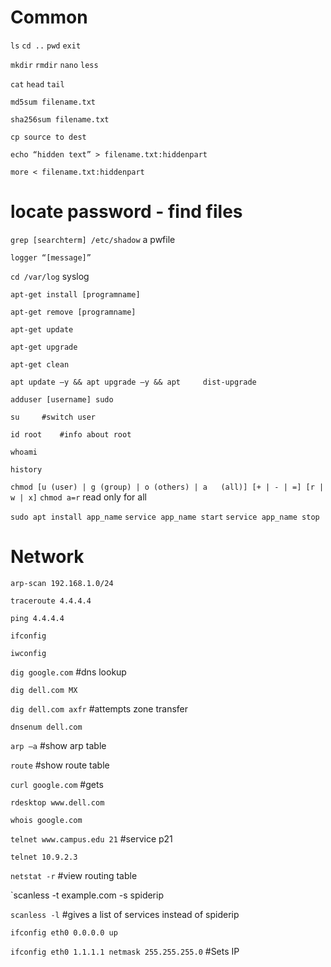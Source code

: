 # Common
`ls`	`cd ..`	`pwd`	`exit`

`mkdir` 	`rmdir`	`nano`	`less`

`cat`	`head`	`tail`

`md5sum filename.txt`

`sha256sum filename.txt`

`cp source to dest`


`echo “hidden text” > filename.txt:hiddenpart`

`more < filename.txt:hiddenpart`

# locate password - find files
`grep [searchterm] /etc/shadow` a pwfile

`logger “[message]”`

`cd /var/log` syslog

`apt-get install [programname]`

`apt-get remove [programname]`

`apt-get update`

`apt-get upgrade` 

`apt-get clean`

`apt update –y && apt upgrade –y && apt 	dist-upgrade `


`adduser [username] sudo`

`su 	#switch user`

`id root 	#info about root`

`whoami`

`history`

`chmod [u (user) | g (group) | o (others) | a 	(all)] [+ | - | =] [r | w | x]`
`chmod a=r` read only for all

`sudo apt install app_name`
`service app_name start`
`service app_name stop`

# Network
`arp-scan 192.168.1.0/24`

`traceroute 4.4.4.4`

`ping 4.4.4.4`

`ifconfig`

`iwconfig`

`dig google.com` 	#dns lookup

`dig dell.com MX`

`dig dell.com axfr` 	#attempts zone transfer

`dnsenum dell.com`

`arp –a` 		#show arp table

`route` #show route table

`curl google.com` 	#gets 

`rdesktop www.dell.com`

`whois google.com`

`telnet www.campus.edu 21` #service p21

`telnet 10.9.2.3`

`netstat -r`	#view routing table

`scanless -t example.com -s spiderip

`scanless -l` #gives a list of services instead of spiderip

`ifconfig eth0 0.0.0.0 up `

`ifconfig eth0 1.1.1.1 netmask 255.255.255.0` #Sets IP 